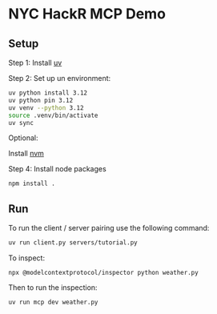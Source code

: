 # NYC HackR MCP Demo

## Setup

Step 1: Install [uv](https://docs.astral.sh/uv/getting-started/installation/)

Step 2: Set up un environment:

```sh
uv python install 3.12
uv python pin 3.12
uv venv --python 3.12
source .venv/bin/activate
uv sync
```

Optional:

Install [nvm](https://github.com/nvm-sh/nvm)

Step 4: Install node packages

```sh
npm install .
```

## Run

To run the client / server pairing use the following command:

```sh
uv run client.py servers/tutorial.py
```


To inspect:

```shell
npx @modelcontextprotocol/inspector python weather.py

```

Then to run the inspection:

```shell
uv run mcp dev weather.py
```


